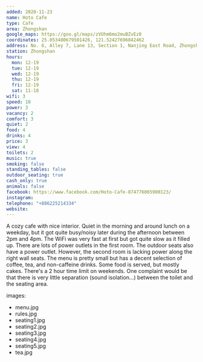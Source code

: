 ```yaml
---
added: 2020-11-23
name: Hoto Cafe
type: Cafe
area: Zhongshan
google_maps: https://goo.gl/maps/zVUhm6mo2muBZvEz8
coordinates: 25.053480679501426, 121.52427696842462
address: No. 6, Alley 7, Lane 13, Section 1, Nanjing East Road, Zhongshan District, Taipei City, Taiwan 10491
station: Zhongshan
hours:
  mon: 12-19
  tue: 12-19
  wed: 12-19
  thu: 12-19
  fri: 12-19
  sat: 11-18
wifi: 3
speed: 10
power: 3
vacancy: 2
comfort: 3
quiet: 2
food: 4
drinks: 4
price: 3
view: 4
toilets: 2
music: true
smoking: false
standing_tables: false
outdoor_seating: true
cash_only: true
animals: false
facebook: https://www.facebook.com/Hoto-Cafe-874776065900123/
instagram: 
telephone: "+886225214334"
website: 
---
```


A cozy cafe with nice interior. Quiet in the morning and around lunch on a weekday, but it got quite busy/noisy later during the afternoon between 2pm and 4pm. The WiFi was very fast at first but got quite slow as it filled up. There are lots of power outlets in the first room. The outdoor seats also have a power outlet. However, the second room is lacking power along the right wall seats. The menu is pretty small but has a decent selection of coffee, tea, and non-caffeine drinks. Some food is served, but mostly cakes. There's a 2 hour time limit on weekends. One complaint would be that there is very little separation (sound isolation...) between the toilet and the seating area.


images:
- menu.jpg
- rules.jpg
- seating1.jpg
- seating2.jpg
- seating3.jpg
- seating4.jpg
- seating5.jpg
- tea.jpg